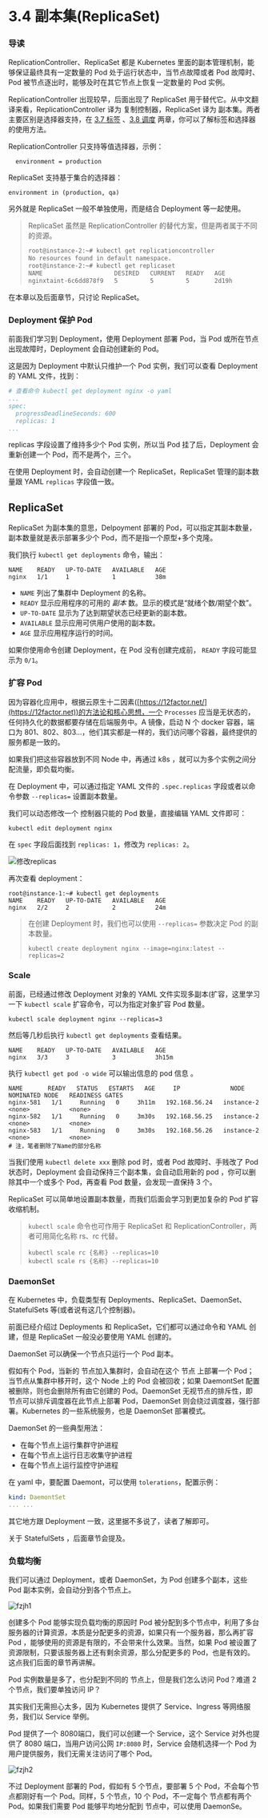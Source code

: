 # 3.4 副本集(ReplicaSet)

### 导读

ReplicationController、ReplicaSet 都是 Kubernetes 里面的副本管理机制，能够保证最终具有一定数量的 Pod 处于运行状态中，当节点故障或者 Pod 故障时、Pod 被节点逐出时，能够及时在其它节点上恢复一定数量的 Pod 实例。

ReplicationController 出现较早，后面出现了 ReplicaSet 用于替代它。从中文翻译来看，ReplicationController 译为 复制控制器，ReplicaSet 译为 副本集。两者主要区别是选择器支持，在 [3.7 标签](https://github.com/whuanle/kubernetes_ckad/tree/2952854b09e0e28859774b48b508f6f02669066f/3.pod/3.7label.md) 、[3.8 调度](8.schedule.md) 两章，你可以了解标签和选择器的使用方法。

ReplicationController 只支持等值选择器，示例：

```
  environment = production
```

ReplicaSet 支持基于集合的选择器：

```
environment in (production, qa)
```

另外就是 ReplicaSet 一般不单独使用，而是结合 Deployment 等一起使用。

> ReplicaSet 虽然是 ReplicationController 的替代方案，但是两者属于不同的资源。
>
> ```bash
> root@instance-2:~# kubectl get replicationcontroller
> No resources found in default namespace.
> root@instance-2:~# kubectl get replicaset
> NAME                    DESIRED   CURRENT   READY   AGE
> nginxtaint-6c6dd878f9   5         5         5       2d19h
> ```

在本章以及后面章节，只讨论 ReplicaSet。



### Deployment 保护 Pod

前面我们学习到 Deployment，使用 Deployment 部署 Pod，当 Pod 或所在节点出现故障时，Deployment 会自动创建新的 Pod。

这是因为 Deployment 中默认只维护一个 Pod 实例，我们可以查看 Deployment 的 YAML 文件，找到：

```yaml
# 查看命令 kubectl get deployment nginx -o yaml
...
spec:
  progressDeadlineSeconds: 600
  replicas: 1
...
```

replicas 字段设置了维持多少个 Pod 实例，所以当 Pod 挂了后，Deployment 会重新创建一个 Pod，而不是两个，三个。

在使用 Deployment 时，会自动创建一个 ReplicaSet，ReplicaSet 管理的副本数量跟 YAML `replicas` 字段值一致。

## ReplicaSet

ReplicaSet 为副本集的意思，Delpoyment 部署的 Pod，可以指定其副本数量，副本数量就是表示部署多少个 Pod，而不是指一个原型+多个克隆。

我们执行 `kubectl get deployments` 命令，输出：

```
NAME    READY   UP-TO-DATE   AVAILABLE   AGE
nginx   1/1     1            1           38m
```

* `NAME` 列出了集群中 Deployment 的名称。
* `READY` 显示应用程序的可用的 _副本_ 数。显示的模式是“就绪个数/期望个数”。
* `UP-TO-DATE` 显示为了达到期望状态已经更新的副本数。
* `AVAILABLE` 显示应用可供用户使用的副本数。
* `AGE` 显示应用程序运行的时间。

如果你使用命令创建 Deployment，在 Pod 没有创建完成前， `READY` 字段可能显示为 `0/1`。

### 扩容 Pod

因为容器化应用中，根据云原生十二因素([https://12factor.net/](https://12factor.net))的方法论和核心思想，一个 `Processes` 应当是无状态的，任何持久化的数据都要存储在后端服务中。A 镜像，启动 N 个 docker 容器，端口为 801、802、803...，他们其实都是一样的，我们访问哪个容器，最终提供的服务都是一致的。

如果我们把这些容器放到不同 Node 中，再通过 k8s ，就可以为多个实例之间分配流量，即负载均衡。

在 Deployment 中，可以通过指定 YAML 文件的 `.spec.replicas` 字段或者以命令参数 `--replicas=` 设置副本数量。

我们可以动态修改一个 控制器只能的 Pod 数量，直接编辑 YAML 文件即可：

```
kubectl edit deployment nginx
```

在 `spec` 字段后面找到 `replicas: 1`，修改为 `replicas: 2`。

![修改replicas](../.gitbook/assets/修改replicas.png)

再次查看 deployment：

```
root@instance-1:~# kubectl get deployments
NAME    READY   UP-TO-DATE   AVAILABLE   AGE
nginx   2/2     2            2           24m
```

> 在创建 Deployment 时，我们也可以使用 `--replicas=` 参数决定 Pod 的副本数量。
>
> ```
> kubectl create deployment nginx --image=nginx:latest --replicas=2
> ```

### Scale

前面，已经通过修改 Deployment 对象的 YAML 文件实现多副本(扩容，这里学习一下 `kubectl scale` 扩容命令，可以为指定对象扩容 Pod 数量。

```
kubectl scale deployment nginx --replicas=3
```

然后等几秒后执行 `kubectl get deployments` 查看结果。

```
NAME    READY   UP-TO-DATE   AVAILABLE   AGE
nginx   3/3     3            3           3h15m
```

执行 `kubectl get pod -o wide` 可以输出信息的 pod 信息 。

```
NAME       READY   STATUS   ESTARTS   AGE     IP              NODE     NOMINATED NODE   READINESS GATES
nginx-581   1/1     Running   0     3h11m   192.168.56.24   instance-2   <none>           <none>
nginx-582   1/1     Running   0     3m30s   192.168.56.25   instance-2   <none>           <none>
nginx-583   1/1     Running   0     3m30s   192.168.56.26   instance-2   <none>           <none>
# 注，笔者删除了Name的部分名称
```

当我们使用 `kubectl delete xxx` 删除 pod 时，或者 Pod 故障时、手贱改了 Pod 状态时，Deployment 会自动保持三个副本集，会自动启用新的 pod ，你可以删除其中一个或多个 Pod，再查看 Pod 数量，会发现一直保持 3 个。

ReplicaSet 可以简单地设置副本数量，而我们后面会学习到更加复杂的 Pod 扩容收缩机制。

> `kubectl scale` 命令也可作用于 ReplicaSet 和 ReplicationController，两者可用简化名称 rs、rc 代替。
>
> ```
> kubectl scale rc {名称} --replicas=10
> kubectl scale rs {名称} --replicas=10
> ```

### DaemonSet

在 Kubernetes 中，负载类型有 Deployments、ReplicaSet、DaemonSet、StatefulSets 等(或者说有这几个控制器)。

前面已经介绍过 Deployments 和 ReplicaSet，它们都可以通过命令和 YAML 创建，但是 ReplicaSet 一般没必要使用 YAML 创建的。

DaemonSet 可以确保一个节点只运行一个 Pod 副本。

假如有个 Pod，当新的 节点加入集群时，会自动在这个 节点 上部署一个 Pod；当节点从集群中移开时，这个 Node 上的 Pod 会被回收；如果 DaemontSet 配置被删除，则也会删除所有由它创建的 Pod。DaemonSet 无视节点的排斥性，即 节点可以排斥调度器在此节点上部署 Pod，DaemonSet 则会绕过调度器，强行部署。Kubernetes 的一些系统服务，也是 DaemonSet 部署模式。

DaemonSet 的一些典型用法：

* 在每个节点上运行集群守护进程
* 在每个节点上运行日志收集守护进程
* 在每个节点上运行监控守护进程

在 yaml 中，要配置 Daemont，可以使用 `tolerations`，配置示例：

```yaml
kind: DaemontSet
... ...
```

其它地方跟 Deployment 一致，这里据不多说了，读者了解即可。

关于 StatefulSets ，后面章节会提及。

### 负载均衡

我们可以通过 Deployment，或者 DaemonSet，为 Pod 创建多个副本，这些 Pod 副本实例，会自动分到各个节点上。

![fzjh1](<../.gitbook/assets/fzjh1 (2).png>)

创建多个 Pod 能够实现负载均衡的原因时 Pod 被分配到多个节点中，利用了多台服务器的计算资源，本质是分配更多的资源，如果只有一个服务器，那么再扩容 Pod ，能够使用的资源是有限的，不会带来什么效果。当然，如果 Pod 被设置了资源限制，只要该服务器上还有剩余资源，那么分配更多的 Pod，也是有效的。这点我们后面的章节再讲解。

Pod 实例数量是多了，也分配到不同的 节点上，但是我们怎么访问 Pod？难道 2 个节点，我们要单独访问 IP？

其实我们无需担心太多，因为 Kubernetes 提供了 Service、Ingress 等网络服务，我们以 Service 举例。

Pod 提供了一个 8080端口，我们可以创建一个 Service，这个 Service 对外也提供了 8080 端口，当用户访问公网 `IP:8080` 时，Service 会随机选择一个 Pod 为用户提供服务，我们无需关注访问了哪个 Pod。

![fzjh2](../.gitbook/assets/fzjh2.png)

不过 Deployment 部署的 Pod，假如有 5 个节点，要部署 5 个 Pod，不会每个节点都刚好有一个 Pod。同样，5 个节点，10 个 Pod，不一定每个 节点都有两个 Pod。如果我们需要 Pod 能够平均地分配到 节点中，可以使用 DaemonSe。
